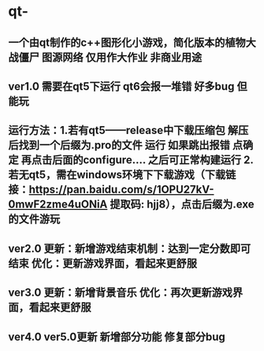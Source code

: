 # qt-
一个由qt制作的c++图形化小游戏，简化版本的植物大战僵尸
图源网络 仅用作大作业 非商业用途
--------------------------------------------
ver1.0
需要在qt5下运行 qt6会报一堆错
好多bug 但能玩
--------------------------------------------
运行方法：1.若有qt5——release中下载压缩包 解压后找到一个后缀为.pro的文件 运行 如果跳出报错 点确定 再点击后面的configure.... 之后可正常构建运行
2.若无qt5，需在windows环境下下载游戏（下载链接：https://pan.baidu.com/s/1OPU27kV-0mwF2zme4uONiA 提取码: hjj8），点击后缀为.exe的文件游玩
--------------------------------------------
ver2.0
更新：新增游戏结束机制：达到一定分数即可结束
优化：更新游戏界面，看起来更舒服
--------------------------------------------
ver3.0
更新：新增背景音乐
优化：再次更新游戏界面，看起来更舒服
--------------------------------------------
ver4.0 ver5.0更新 新增部分功能 修复部分bug
--------------------------------------------
